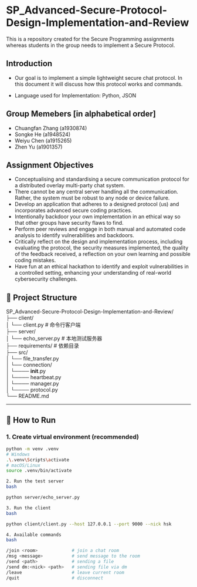 # SP_Advanced-Secure-Protocol-Design-Implementation-and-Review
This is a repository created for the Secure Programming assignments whereas students in the group needs to implement a Secure Protocol. 


## Introduction 
- Our goal is to implement a simple lightweight secure chat protocol. In this document it will discuss how this protocol works and commands. 

- Language used for Implementation: Python, JSON 


## Group Memebers [in alphabetical order] 
- Chuangfan Zhang  (a1930874)
- Songke He (a1948524)
- Weiyu Chen (a1915265)
- Zhen Yu (a1901357) 

## Assignment Objectives
- Conceptualising and standardising a secure communication protocol for a distributed overlay multi-party chat system.
- There cannot be any central server handling all the communication. Rather, the system must be robust to any node or device failure. 
- Develop an application that adheres to a designed protocol (us) and incorporates advanced secure coding practices.  
- Intentionally backdoor your own implementation in an ethical way so that other groups have security flaws to find. 
- Perform peer reviews and engage in both manual and automated code analysis to identify vulnerabilities and backdoors.  
- Critically reflect on the design and implementation process, including evaluating the protocol, the security measures implemented, the quality of the feedback received, a reflection on your own learning and possible coding mistakes.
- Have fun at an ethical hackathon to identify and exploit vulnerabilities in a controlled setting, enhancing your understanding of real-world cybersecurity challenges.


## 📂 Project Structure
SP_Advanced-Secure-Protocol-Design-Implementation-and-Review/<br>
├── client/<br>
│ └── client.py # 命令行客户端<br>
├── server/<br>
│ └── echo_server.py # 本地测试服务器<br>
├── requirements/ # 依赖目录<br>
├── src/ <br>
│ └── file_transfer.py <br>
│ └── connection/ <br>
│     └──── __init__.py<br>
│     └──── heartbeat.py<br>
│     └──── manager.py<br>
│     └──── protocol.py<br>
└── README.md

---

## 🚀 How to Run

### 1. Create virtual environment (recommended)
```bash
python -m venv .venv
# Windows
.\.venv\Scripts\activate
# macOS/Linux
source .venv/bin/activate

2. Run the test server
bash

python server/echo_server.py

3. Run the client
bash

python client/client.py --host 127.0.0.1 --port 9000 --nick hsk

4. Available commands
bash

/join <room>             # join a chat room
/msg <message>           # send message to the room
/send <path>             # sending a file
/send dm:<nick> <path>   # sending file via dm 
/leave                   # leave current room
/quit                    # disconnect

